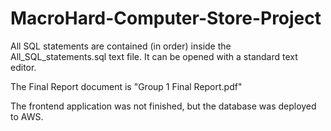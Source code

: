 # MacroHard-Computer-Store-Project

All SQL statements are contained (in order) inside the All_SQL_statements.sql text file. It can be opened with a standard text editor.

The Final Report document is "Group 1 Final Report.pdf"

The frontend application was not finished, but the database was deployed to AWS.
